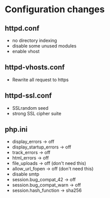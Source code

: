 # Configuration changes

## httpd.conf

* no directory indexing
* disable some unused modules
* enable vhost 

## httpd-vhosts.conf

* Rewrite all request to https

## httpd-ssl.conf

* SSLrandom seed
* strong SSL cipher suite

## php.ini

* display_errors -> off
* display_startup_errors -> off
* track_errors -> off
* html_errors -> off
* file_uploads -> off (don't need this)
* allow_url_fopen -> off (don't need this) 
* disable smtp
* session.bug_compat_42 -> off
* session.bug_compat_warn -> off
* session.hash_function -> sha256

